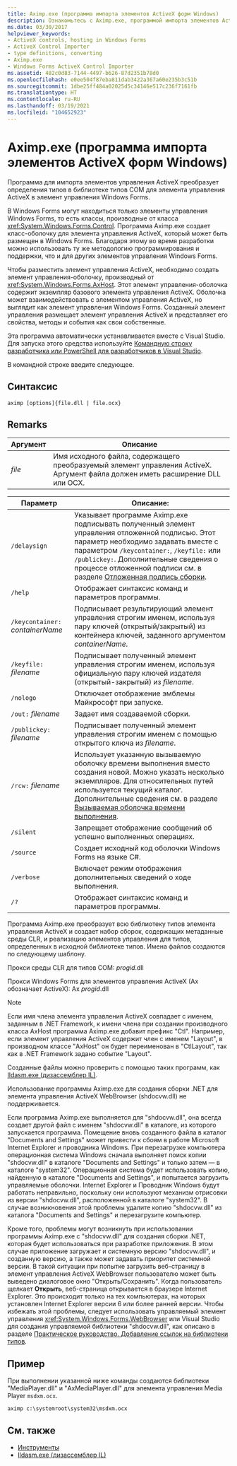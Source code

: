 ```yaml
---
title: Aximp.exe (программа импорта элементов ActiveX форм Windows)
description: Ознакомьтесь с Aximp.exe, программой импорта элементов ActiveX Windows Forms. Это средство преобразует определения типов в библиотеке типов COM для элемента управления ActiveX в Windows Forms.
ms.date: 03/30/2017
helpviewer_keywords:
- ActiveX controls, hosting in Windows Forms
- ActiveX Control Importer
- type definitions, converting
- Aximp.exe
- Windows Forms ActiveX Control Importer
ms.assetid: 482c0d83-7144-4497-b626-87d2351b78d0
ms.openlocfilehash: e0ee504f87eba811dab3422a367a60e235b3c51b
ms.sourcegitcommit: 1dbe25ff484a02025d5c34146e517c236f7161fb
ms.translationtype: HT
ms.contentlocale: ru-RU
ms.lasthandoff: 03/19/2021
ms.locfileid: "104652923"
---
```

# <a name="aximpexe-windows-forms-activex-control-importer"></a>Aximp.exe (программа импорта элементов ActiveX форм Windows)

Программа для импорта элементов управления ActiveX преобразует определения типов в библиотеке типов COM для элемента управления ActiveX в элемент управления Windows Forms.  
  
 В Windows Forms могут находиться только элементы управления Windows Forms, то есть классы, производные от класса <xref:System.Windows.Forms.Control>. Программа Aximp.exe создает класс-оболочку для элемента управления ActiveX, который может быть размещен в Windows Forms. Благодаря этому во время разработки можно использовать ту же методологию программирования и поддержки, что и для других элементов управления Windows Forms.  
  
 Чтобы разместить элемент управления ActiveX, необходимо создать элемент управления-оболочку, производный от <xref:System.Windows.Forms.AxHost>. Этот элемент управления-оболочка содержит экземпляр базового элемента управления ActiveX. Оболочка может взаимодействовать с элементом управления ActiveX, но выглядит как элемент управления Windows Forms. Созданный элемент управления размещает элемент управления ActiveX и представляет его свойства, методы и события как свои собственные.  
  
 Эта программа автоматически устанавливается вместе с Visual Studio. Для запуска этого средства используйте [Командную строку разработчика или PowerShell для разработчиков в Visual Studio](/visualstudio/ide/reference/command-prompt-powershell).
  
 В командной строке введите следующее.  
  
## <a name="syntax"></a>Синтаксис  
  
```console  
aximp [options]{file.dll | file.ocx}  
```  
  
## <a name="remarks"></a>Remarks  
  
|Аргумент|Описание|  
|--------------|-----------------|  
|*file*|Имя исходного файла, содержащего преобразуемый элемент управления ActiveX. Аргумент файла должен иметь расширение DLL или OCX.|  
  
|Параметр|Описание:|  
|------------|-----------------|  
|`/delaysign`|Указывает программе Aximp.exe подписывать полученный элемент управления отложенной подписью. Этот параметр необходимо задавать вместе с параметром `/keycontainer:`, `/keyfile:` или `/publickey:`. Дополнительные сведения о процессе отложенной подписи см. в разделе [Отложенная подпись сборки](../../standard/assembly/delay-sign.md).|  
|`/help`|Отображает синтаксис команд и параметров программы.|  
|`/keycontainer:` *containerName*|Подписывает результирующий элемент управления строгим именем, используя пару ключей (открытый/закрытый) из контейнера ключей, заданного аргументом *containerName*.|  
|`/keyfile:` *filename*|Подписывает полученный элемент управления строгим именем, используя официальную пару ключей издателя (открытый-закрытый) из *filename*.|  
|`/nologo`|Отключает отображение эмблемы Майкрософт при запуске.|  
|`/out:` *filename*|Задает имя создаваемой сборки.|  
|`/publickey:` *filename*|Подписывает полученный элемент управления строгим именем с помощью открытого ключа из *filename*.|  
|`/rcw:` *filename*|Использует указанную вызываемую оболочку времени выполнения вместо создания новой. Можно указать несколько экземпляров. Для относительных путей используется текущий каталог. Дополнительные сведения см. в разделе [Вызываемая оболочка времени выполнения](../../standard/native-interop/runtime-callable-wrapper.md).|  
|`/silent`|Запрещает отображение сообщений об успешно выполненных операциях.|  
|`/source`|Создает исходный код оболочки Windows Forms на языке C#.|  
|`/verbose`|Включает режим отображения дополнительных сведений о ходе выполнения.|  
|`/?`|Отображает синтаксис команд и параметров программы.|  
  
 Программа Aximp.exe преобразует всю библиотеку типов элемента управления ActiveX и создает набор сборок, содержащих метаданные среды CLR, и реализацию элементов управления для типов, определенных в исходной библиотеке типов. Имена файлов создаются по следующему шаблону.  
  
 Прокси среды CLR для типов COM: *progid*.dll  
  
 Прокси Windows Forms для элементов управления ActiveX (Ax обозначает ActiveX): Ax *progid*.dll  
  
> [!NOTE]
> Если имя члена элемента управления ActiveX совпадает с именем, заданным в .NET Framework, к имени члена при создании производного класса AxHost программа Aximp.exe добавит префикс "Ctl". Например, если элемент управления ActiveX содержит член с именем "Layout", в производном классе "AxHost" он будет переименован в "CtlLayout", так как в .NET Framework задано событие "Layout".  
  
 Созданные файлы можно проверить с помощью таких программ, как [Ildasm.exe (дизассемблер IL)](ildasm-exe-il-disassembler.md).  
  
 Использование программы Aximp.exe для создания сборки .NET для элемента управления ActiveX WebBrowser (shdocvw.dll) не поддерживается.  
  
 Если программа Aximp.exe выполняется для "shdocvw.dll", она всегда создает другой файл с именем "shdocvw.dll" в каталоге, из которого запускается программа. Помещение вновь созданного файла в каталог "Documents and Settings" может привести к сбоям в работе Microsoft Internet Explorer и проводника Windows. При перезагрузке компьютера операционная система Windows сначала выполняет поиск копии "shdocvw.dll" в каталоге "Documents and Settings" и только затем — в каталоге "system32". Операционная система будет использовать копию, найденную в каталоге "Documents and Settings", и попытается загрузить управляемые оболочки. Internet Explorer и Проводник Windows будут работать неправильно, поскольку они используют механизм отрисовки из версии "shdocvw.dll", расположенной в каталоге "system32". В случае возникновения этой проблемы удалите копию "shdocvw.dll" из каталога "Documents and Settings" и перезагрузите компьютер.  
  
 Кроме того, проблемы могут возникнуть при использовании программы Aximp.exe с "shdocvw.dll" для создания сборки .NET, которая будет использоваться при разработке приложения. В этом случае приложение загружает и системную версию "shdocvw.dll", и созданную версию, а также может задавать приоритет системной версии. В такой ситуации при попытке загрузить веб-страницу в элемент управления ActiveX WebBrowser пользователю может быть выведено диалоговое окно "Открыть/Сохранить". Когда пользователь щелкает **Открыть**, веб-страница открывается в браузере Internet Explorer. Это происходит только на тех компьютерах, на которых установлен Internet Explorer версии 6 или более ранней версии. Чтобы избежать этой проблемы, следует использовать управляемый элемент управления <xref:System.Windows.Forms.WebBrowser> или Visual Studio для создания управляемой библиотеки "shdocvw.dll", как описано в разделе [Практическое руководство. Добавление ссылок на библиотеки типов](../interop/how-to-add-references-to-type-libraries.md).  
  
## <a name="example"></a>Пример  

 При выполнении указанной ниже команды создаются библиотеки "MediaPlayer.dll" и "AxMediaPlayer.dll" для элемента управления Media Player `msdxm.ocx`.  
  
```console
aximp c:\systemroot\system32\msdxm.ocx  
```  
  
## <a name="see-also"></a>См. также

- [Инструменты](index.md)
- [Ildasm.exe (дизассемблер IL)](ildasm-exe-il-disassembler.md)

